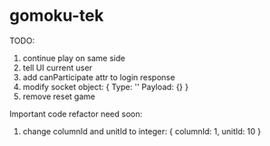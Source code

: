 # gomoku-tek
TODO:
1) continue play on same side
2) tell UI current user
3) add canParticipate attr to login response
4) modify socket object:
{
  Type: ''
  Payload: {}
}
5) remove reset game


Important code refactor need soon:
1) change columnId and unitId to integer:
{
  columnId: 1,
  unitId: 10
}

